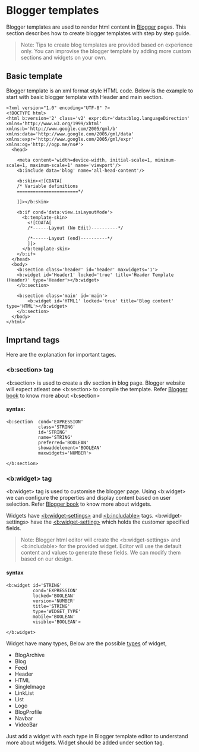 # Blogger templates

Blogger templates are used to render html content in [Blogger](https://www.blogger.com) pages. This section describes how to create blogger templates with step by step guide.

> Note: Tips to create blog templates are provided based on experience only. You can improvise the blogger template by adding more custom sections and widgets on your own.

## Basic template

Blogger template is an xml format style HTML code. Below is the example to start with basic blogger template with Header and main section.

```
<?xml version="1.0" encoding="UTF-8" ?>
<!DOCTYPE html>
<html b:version='2' class='v2' expr:dir='data:blog.languageDirection' xmlns='http://www.w3.org/1999/xhtml' xmlns:b='http://www.google.com/2005/gml/b' xmlns:data='http://www.google.com/2005/gml/data' xmlns:expr='http://www.google.com/2005/gml/expr' xmlns:og='http://ogp.me/ns#'>
  <head>

    <meta content='width=device-width, initial-scale=1, minimum-scale=1, maximum-scale=1' name='viewport'/>
    <b:include data='blog' name='all-head-content'/>

    <b:skin><![CDATA[
    /* Variable definitions
    =======================*/

    ]]></b:skin>

    <b:if cond='data:view.isLayoutMode'>
      <b:template-skin>
        <![CDATA[
        /*------Layout (No Edit)----------*/

        /*------Layout (end)----------*/
        ]]>
      </b:template-skin>
    </b:if>
  </head>
  <body>
    <b:section class='header' id='header' maxwidgets='1'>
 	<b:widget id='Header1' locked='true' title='Header Template (Header)' type='Header'></b:widget>
    </b:section>
    
    <b:section class='main' id='main'>
    	<b:widget id='HTML1' locked='true' title='Blog content' type='HTML'></b:widget>
    </b:section>
  </body>
</html>
  ```
  
## Imprtand tags

Here are the explanation for important tages.

### <b:section> tag

<b:section> is used to create a div section in blog page. Blogger website will expect atleast one <b:section> to compile the template. Refer [Blogger book](https://bloggerbook.blakbin.com/2018/11/blogger-bsection-tag.html) to know more about <b:section>

#### syntax:
```
<b:section  cond='EXPRESSION'
            class='STRING'
            id='STRING'
            name='STRING'
            preferred='BOOLEAN'
            showaddelement='BOOLEAN'
            maxwidgets='NUMBER'>
 
</b:section>
```

### <b:widget> tag

<b:widget> tag is used to customise the blogger page. Using <b:widget> we can configure the properties and display content based on user selection. Refer [Blogger book](https://bloggerbook.blakbin.com/2018/11/blogger-bwidget-tag.html) to know more about widgets.

Widgets have [<b:widget-settings>](https://bloggerbook.blakbin.com/2018/11/blogger-bwidget-settings-tag.html) and [<b:includable>](https://bloggerbook.blakbin.com/2018/11/blogger-binclude-and-bincludable-tag.html) tags. <b:widget-settings> have the [<b:widget-setting>](https://bloggerbook.blakbin.com/2018/11/blogger-bwidget-settings-tag.html) which holds the customer specified fields.

> Note: Blogger html editor will create the <b:widget-settings> and <b:includable> for the provided widget. Editor will use the default content and values to generate these fields. We can modify them based on our design.

#### syntax
```
<b:widget id='STRING'
          cond='EXPRESSION'
          locked='BOOLEAN'
          version='NUMBER'
          title='STRING'
          type='WIDGET_TYPE'
          mobile='BOOLEAN'
          visible='BOOLEAN'>
 
</b:widget>
```

Widget have many types, Below are the possible [types](https://sites.google.com/site/templateofdoom/Home/blogger-template-widget-tag) of widget,
* BlogArchive
* Blog
* Feed
* Header
* HTML
* SingleImage
* LinkList
* List
* Logo
* BlogProfile
* Navbar
* VideoBar

Just add a widget with each type in Blogger template editor to understand more about widgets. Widget should be added under section tag.



